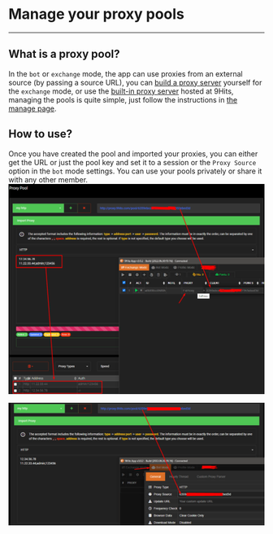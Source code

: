 # Manage your proxy pools

---------

## What is a proxy pool?
In the `bot` or `exchange` mode, the app can use proxies from an external source (by passing a source URL), you can [build a proxy server](https://github.com/9hitste/ExProxy-9Hits-Viewer) yourself for the `exchange` mode, or use the [built-in proxy server](https://panel.9hits.com/pool/index) hosted at 9Hits, managing the pools is quite simple, just follow the instructions in [the manage page](https://panel.9hits.com/pool/index).

## How to use?
Once you have created the pool and imported your proxies, you can either get the URL or just the pool key and set it to a session or the `Proxy Source` option in the `bot` mode settings. You can use your pools privately or share it with any other member.
![pool with sessions](../imgs/proxy-pool-session.png)

![pool with sessions](../imgs/proxy-pool-bot.png)

